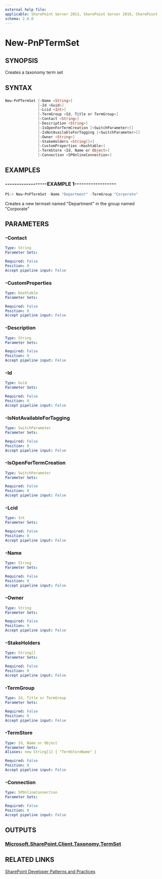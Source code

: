 ```yaml
---
external help file:
applicable: SharePoint Server 2013, SharePoint Server 2016, SharePoint Online
schema: 2.0.0
---
```

# New-PnPTermSet

## SYNOPSIS
Creates a taxonomy term set

## SYNTAX 

### 
```powershell
New-PnPTermSet [-Name <String>]
               [-Id <Guid>]
               [-Lcid <Int>]
               [-TermGroup <Id, Title or TermGroup>]
               [-Contact <String>]
               [-Description <String>]
               [-IsOpenForTermCreation [<SwitchParameter>]]
               [-IsNotAvailableForTagging [<SwitchParameter>]]
               [-Owner <String>]
               [-StakeHolders <String[]>]
               [-CustomProperties <Hashtable>]
               [-TermStore <Id, Name or Object>]
               [-Connection <SPOnlineConnection>]
```

## EXAMPLES

### ------------------EXAMPLE 1------------------
```powershell
PS:> New-PnPTermSet -Name "Department" -TermGroup "Corporate"
```

Creates a new termset named "Department" in the group named "Corporate"

## PARAMETERS

### -Contact


```yaml
Type: String
Parameter Sets: 

Required: False
Position: 0
Accept pipeline input: False
```

### -CustomProperties


```yaml
Type: Hashtable
Parameter Sets: 

Required: False
Position: 0
Accept pipeline input: False
```

### -Description


```yaml
Type: String
Parameter Sets: 

Required: False
Position: 0
Accept pipeline input: False
```

### -Id


```yaml
Type: Guid
Parameter Sets: 

Required: False
Position: 0
Accept pipeline input: False
```

### -IsNotAvailableForTagging


```yaml
Type: SwitchParameter
Parameter Sets: 

Required: False
Position: 0
Accept pipeline input: False
```

### -IsOpenForTermCreation


```yaml
Type: SwitchParameter
Parameter Sets: 

Required: False
Position: 0
Accept pipeline input: False
```

### -Lcid


```yaml
Type: Int
Parameter Sets: 

Required: False
Position: 0
Accept pipeline input: False
```

### -Name


```yaml
Type: String
Parameter Sets: 

Required: False
Position: 0
Accept pipeline input: False
```

### -Owner


```yaml
Type: String
Parameter Sets: 

Required: False
Position: 0
Accept pipeline input: False
```

### -StakeHolders


```yaml
Type: String[]
Parameter Sets: 

Required: False
Position: 0
Accept pipeline input: False
```

### -TermGroup


```yaml
Type: Id, Title or TermGroup
Parameter Sets: 

Required: False
Position: 0
Accept pipeline input: False
```

### -TermStore


```yaml
Type: Id, Name or Object
Parameter Sets: 
Aliases: new String[1] { "TermStoreName" }

Required: False
Position: 0
Accept pipeline input: False
```

### -Connection


```yaml
Type: SPOnlineConnection
Parameter Sets: 

Required: False
Position: 0
Accept pipeline input: False
```

## OUTPUTS

### [Microsoft.SharePoint.Client.Taxonomy.TermSet](https://msdn.microsoft.com/en-us/library/microsoft.sharepoint.client.taxonomy.termset.aspx)

## RELATED LINKS

[SharePoint Developer Patterns and Practices](http://aka.ms/sppnp)